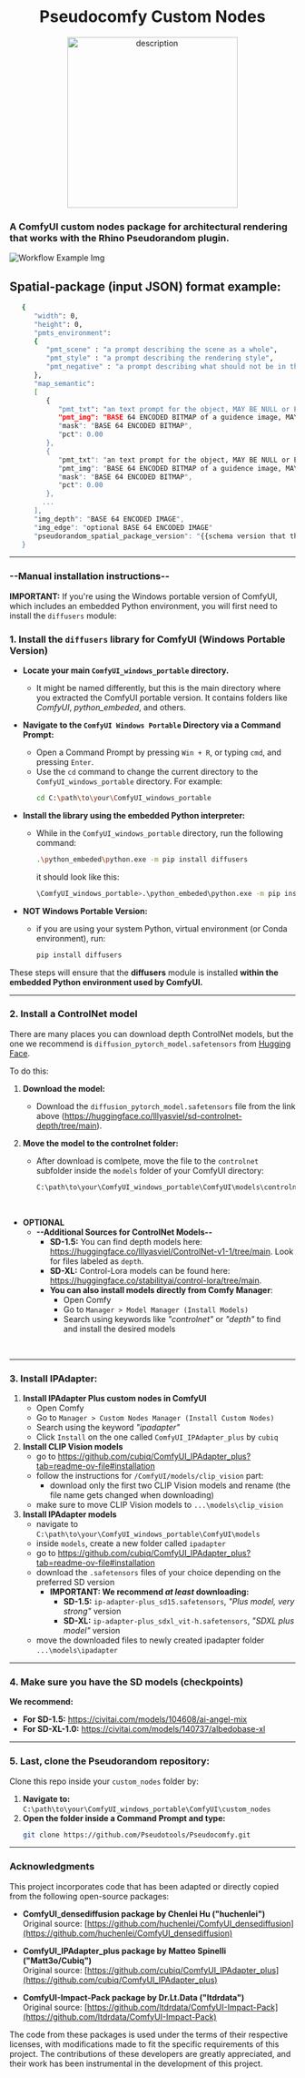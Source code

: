 <div align="center">
   <h1>Pseudocomfy Custom Nodes</h1>
  <img src="readme/logo.svg" alt="description" width="300"/>
</div>

### A ComfyUI custom nodes package for architectural rendering that works with the Rhino Pseudorandom plugin.

![Workflow Example Img](readme/img.png)


## Spatial-package (input JSON) format example:
   ```sh
      {
         "width": 0,
         "height": 0,
         "pmts_environment": 
         {
            "pmt_scene" : "a prompt describing the scene as a whole",
            "pmt_style" : "a prompt describing the rendering style",
            "pmt_negative" : "a prompt describing what should not be in the render",
         },
         "map_semantic": 
         [
            {
               "pmt_txt": "an text prompt for the object, MAY BE NULL or EMPTY",
               "pmt_img": "BASE 64 ENCODED BITMAP of a guidence image, MAY BE NULL OR EMPTY", 
               "mask": "BASE 64 ENCODED BITMAP",
               "pct": 0.00 
            },
            {
               "pmt_txt": "an text prompt for the object, MAY BE NULL or EMPTY",
               "pmt_img": "BASE 64 ENCODED BITMAP of a guidence image, MAY BE NULL OR EMPTY", 
               "mask": "BASE 64 ENCODED BITMAP",
               "pct": 0.00 
            },
           ...
         ],
         "img_depth": "BASE 64 ENCODED IMAGE",
         "img_edge": "optional BASE 64 ENCODED IMAGE"
         "pseudorandom_spatial_package_version": "{{schema version that this package adheres to in x.xx format}}",	
      }
   ```

---

### --Manual installation instructions--

**IMPORTANT:** If you're using the Windows portable version of ComfyUI, which includes an embedded Python environment, you will first need to install the `diffusers` module:

### 1. Install the `diffusers` library for ComfyUI (Windows Portable Version)

   - **Locate your main `ComfyUI_windows_portable` directory.**
      - It might be named differently, but this is the main directory where you extracted the ComfyUI portable version. It contains folders like *ComfyUI*, *python_embeded*, and others.

   - **Navigate to the `ComfyUI Windows Portable` Directory via a Command Prompt:**
      - Open a Command Prompt by pressing `Win + R`, or typing `cmd`, and pressing `Enter`.
      - Use the `cd` command to change the current directory to the `ComfyUI_windows_portable` directory. For example:
        ```sh
        cd C:\path\to\your\ComfyUI_windows_portable
        ```

   - **Install the library using the embedded Python interpreter:**
      - While in the `ComfyUI_windows_portable` directory, run the following command:
        ```sh
        .\python_embeded\python.exe -m pip install diffusers
        ```
        it should look like this:
        ```sh
        \ComfyUI_windows_portable>.\python_embeded\python.exe -m pip install diffusers
        ```
        
   - **NOT Windows Portable Version:**
      - if you are using your system Python, virtual environment (or Conda environment), run:
        ```sh
        pip install diffusers
        ```
These steps will ensure that the **diffusers** module is installed **within the embedded Python environment used by ComfyUI.**

---

### 2. Install a ControlNet model
There are many places you can download depth ControlNet models, but the one we recommend is `diffusion_pytorch_model.safetensors` from [Hugging Face](https://huggingface.co/lllyasviel/sd-controlnet-depth/tree/main).

To do this:
1) **Download the model:**
   - Download the `diffusion_pytorch_model.safetensors` file from the link above (https://huggingface.co/lllyasviel/sd-controlnet-depth/tree/main).

2) **Move the model to the controlnet folder:**
   - After download is comlpete, move the file to the `controlnet` subfolder inside the `models` folder of your ComfyUI directory:
     ```sh
     C:\path\to\your\ComfyUI_windows_portable\ComfyUI\models\controlnet
     ```
<br>

- **OPTIONAL**
  - **--Additional Sources for ControlNet Models--**
      - **SD-1.5:** You can find depth models here: https://huggingface.co/lllyasviel/ControlNet-v1-1/tree/main. Look for files labeled as `depth`.
      - **SD-XL:** Control-Lora models can be found here: https://huggingface.co/stabilityai/control-lora/tree/main.
      - **You can also install models directly from Comfy Manager**:
        - Open Comfy
        - Go to `Manager > Model Manager (Install Models)`
        - Search using keywords like *"controlnet"* or *"depth"* to find and install the desired models

<br>

---

### 3. Install IPAdapter:
   1. **Install IPAdapter Plus custom nodes in ComfyUI**
      - Open Comfy
      - Go to `Manager > Custom Nodes Manager (Install Custom Nodes)`
      - Search using the keyword *"ipadapter"*
      - Click `Install` on the one called `ComfyUI_IPAdapter_plus` by `cubiq`
   2. **Install CLIP Vision models**
      - go to https://github.com/cubiq/ComfyUI_IPAdapter_plus?tab=readme-ov-file#installation
      - follow the instructions for `/ComfyUI/models/clip_vision` part:
           - download only the first two CLIP Vision models and rename (the file name gets changed when downloading)
      - make sure to move CLIP Vision models to `...\models\clip_vision`
   3. **Install IPAdapter models**
      - navigate to `C:\path\to\your\ComfyUI_windows_portable\ComfyUI\models`
      - inside `models`, create a new folder called `ipadapter`
      - go to https://github.com/cubiq/ComfyUI_IPAdapter_plus?tab=readme-ov-file#installation
      - download the `.safetensors` files of your choice depending on the preferred SD version
           - **IMPORTANT: We recommend _at least_ downloading:**
                - **SD-1.5:** `ip-adapter-plus_sd15.safetensors`, *"Plus model, very strong"* version
                - **SD-XL:** `ip-adapter-plus_sdxl_vit-h.safetensors`, *"SDXL plus model"* version
      - move the downloaded files to newly created ipadapter folder `...\models\ipadapter`

---

### 4. Make sure you have the SD models (checkpoints)
   **We recommend:**
   - **For SD-1.5:** https://civitai.com/models/104608/ai-angel-mix
   - **For SD-XL-1.0:** https://civitai.com/models/140737/albedobase-xl

---

### 5. Last, clone the Pseudorandom repository:
Clone this repo inside your `custom_nodes` folder by:
   1. **Navigate to:** `C:\path\to\your\ComfyUI_windows_portable\ComfyUI\custom_nodes`
   2. **Open the folder inside a Command Prompt and type:**
      ```sh
      git clone https://github.com/Pseudotools/Pseudocomfy.git
      ```
   
---

### Acknowledgments

This project incorporates code that has been adapted or directly copied from the following open-source packages:

- **ComfyUI_densediffusion package by Chenlei Hu ("huchenlei")**  
  Original source: [https://github.com/huchenlei/ComfyUI_densediffusion](https://github.com/huchenlei/ComfyUI_densediffusion)

- **ComfyUI_IPAdapter_plus package by Matteo Spinelli ("Matt3o/Cubiq")**  
  Original source: [https://github.com/cubiq/ComfyUI_IPAdapter_plus](https://github.com/cubiq/ComfyUI_IPAdapter_plus)

- **ComfyUI-Impact-Pack package by Dr.Lt.Data ("ltdrdata")**  
  Original source: [https://github.com/ltdrdata/ComfyUI-Impact-Pack](https://github.com/ltdrdata/ComfyUI-Impact-Pack)

The code from these packages is used under the terms of their respective licenses, with modifications made to fit the specific requirements of this project. The contributions of these developers are greatly appreciated, and their work has been instrumental in the development of this project.
